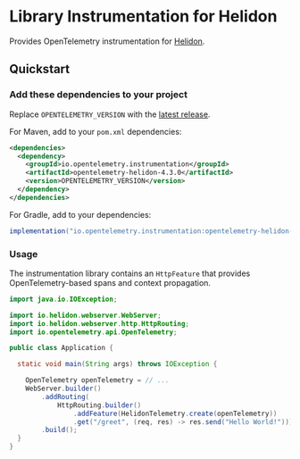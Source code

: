 # Library Instrumentation for Helidon

Provides OpenTelemetry instrumentation for [Helidon](https://helidon.io/).

## Quickstart

### Add these dependencies to your project

Replace `OPENTELEMETRY_VERSION` with the [latest
release](https://search.maven.org/search?q=g:io.opentelemetry.instrumentation%20AND%20a:opentelemetry-helidon-4.3.0).

For Maven, add to your `pom.xml` dependencies:

```xml
<dependencies>
  <dependency>
    <groupId>io.opentelemetry.instrumentation</groupId>
    <artifactId>opentelemetry-helidon-4.3.0</artifactId>
    <version>OPENTELEMETRY_VERSION</version>
  </dependency>
</dependencies>
```

For Gradle, add to your dependencies:

```groovy
implementation("io.opentelemetry.instrumentation:opentelemetry-helidon-4.3.0:OPENTELEMETRY_VERSION")
```

### Usage

The instrumentation library contains an `HttpFeature` that provides OpenTelemetry-based spans
and context propagation.

```java
import java.io.IOException;

import io.helidon.webserver.WebServer;
import io.helidon.webserver.http.HttpRouting;
import io.opentelemetry.api.OpenTelemetry;

public class Application {

  static void main(String args) throws IOException {

    OpenTelemetry openTelemetry = // ...
    WebServer.builder()
        .addRouting(
            HttpRouting.builder()
                .addFeature(HelidonTelemetry.create(openTelemetry))
                .get("/greet", (req, res) -> res.send("Hello World!")))
        .build();
  }
}
```
